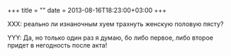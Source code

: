 +++
title = ""
date = 2013-08-16T18:23:00+03:00
+++

XXX: реально ли изнаночным хуем трахнуть женскую половую пясту?


YYY: Да, но только один раз я думаю, бо либо первое, либо второе придет в негодность после акта!


